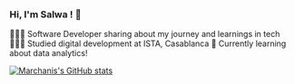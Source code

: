### Hi, I'm Salwa !  👋

👩🏻‍💻 Software Developer sharing about my journey and learnings in tech
👩🏻‍🎓 Studied digital development at ISTA, Casablanca
💭 Currently learning about data analytics!

[![Marchanis's GitHub stats](https://github-readme-stats.vercel.app/api?username=Marchanis)](https://github.com/Marchanis/github-readme-stats)


